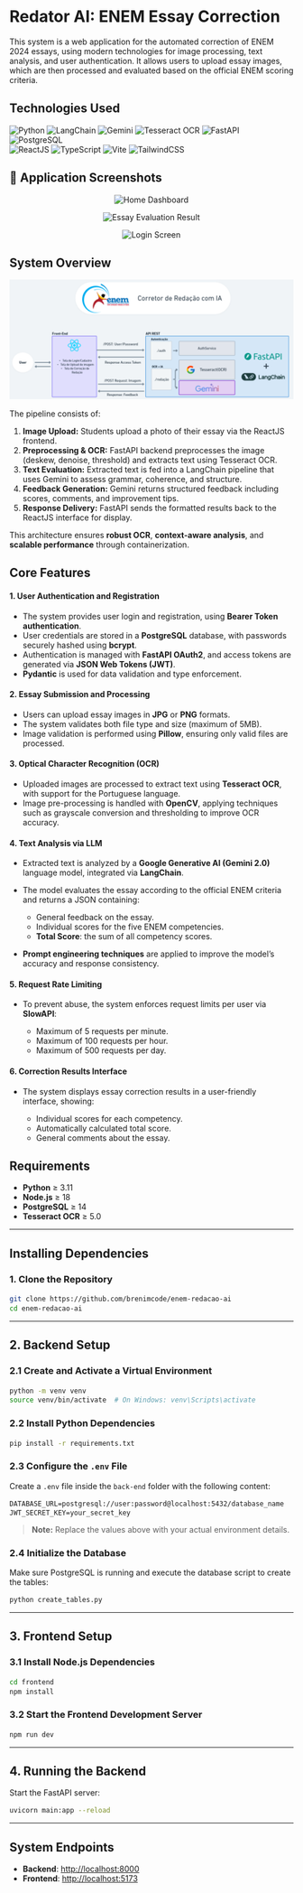 # Redator AI: ENEM Essay Correction

This system is a web application for the automated correction of ENEM 2024 essays, using modern technologies for image processing, text analysis, and user authentication. It allows users to upload essay images, which are then processed and evaluated based on the official ENEM scoring criteria.

## Technologies Used

![Python](https://img.shields.io/badge/Python-3776AB?logo=python\&logoColor=white\&style=for-the-badge)
![LangChain](https://img.shields.io/badge/LangChain-%23000000.svg?style=for-the-badge\&logo=langchain\&logoColor=white)
![Gemini](https://img.shields.io/badge/google%20gemini-8E75B2?style=for-the-badge&logo=google%20gemini&logoColor=white)
![Tesseract OCR](https://img.shields.io/badge/Tesseract_OCR-4B8BBE?style=for-the-badge\&logoColor=white)
![FastAPI](https://img.shields.io/badge/FastAPI-009688?logo=fastapi\&logoColor=white\&style=for-the-badge)
![PostgreSQL](https://img.shields.io/badge/PostgreSQL-4169E1?logo=postgresql&logoColor=white&style=for-the-badge)  
![ReactJS](https://img.shields.io/badge/React-20232A?logo=react\&logoColor=61DAFB\&style=for-the-badge)
![TypeScript](https://img.shields.io/badge/TypeScript-3178C6?logo=typescript&logoColor=white&style=for-the-badge)
![Vite](https://img.shields.io/badge/Vite-646CFF?logo=vite&logoColor=white&style=for-the-badge)
![TailwindCSS](https://img.shields.io/badge/Tailwind_CSS-06B6D4?logo=tailwindcss&logoColor=white&style=for-the-badge)

## 📸 Application Screenshots
<p align="center">
  <img src="https://github.com/user-attachments/assets/751fd9f0-1a40-4cc8-8166-699ded9a3763" alt="Home Dashboard">
</p>
<p align="center">
  <img src="https://github.com/user-attachments/assets/e97275a4-a419-491f-aead-09944877f1bc" alt="Essay Evaluation Result">
</p>
<p align="center">
  <img src="https://github.com/user-attachments/assets/6b40011f-0ccf-40da-acbf-d1604b1e029a" alt="Login Screen">
</p>




## System Overview

![System Diagram](https://github.com/brenimcode/enem-redacao-ai/blob/main/fluxo2.png)

The pipeline consists of:

1. **Image Upload:** Students upload a photo of their essay via the ReactJS frontend.
2. **Preprocessing & OCR:** FastAPI backend preprocesses the image (deskew, denoise, threshold) and extracts text using Tesseract OCR.
3. **Text Evaluation:** Extracted text is fed into a LangChain pipeline that uses Gemini to assess grammar, coherence, and structure.
4. **Feedback Generation:** Gemini returns structured feedback including scores, comments, and improvement tips.
5. **Response Delivery:** FastAPI sends the formatted results back to the ReactJS interface for display.

This architecture ensures **robust OCR**, **context-aware analysis**, and **scalable performance** through containerization.


## Core Features

#### 1. **User Authentication and Registration**

* The system provides user login and registration, using **Bearer Token authentication**.
* User credentials are stored in a **PostgreSQL** database, with passwords securely hashed using **bcrypt**.
* Authentication is managed with **FastAPI OAuth2**, and access tokens are generated via **JSON Web Tokens (JWT)**.
* **Pydantic** is used for data validation and type enforcement.


#### 2. **Essay Submission and Processing**

* Users can upload essay images in **JPG** or **PNG** formats.
* The system validates both file type and size (maximum of 5MB).
* Image validation is performed using **Pillow**, ensuring only valid files are processed.


#### 3. **Optical Character Recognition (OCR)**

* Uploaded images are processed to extract text using **Tesseract OCR**, with support for the Portuguese language.
* Image pre-processing is handled with **OpenCV**, applying techniques such as grayscale conversion and thresholding to improve OCR accuracy.


#### 4. **Text Analysis via LLM**

* Extracted text is analyzed by a **Google Generative AI (Gemini 2.0)** language model, integrated via **LangChain**.
* The model evaluates the essay according to the official ENEM criteria and returns a JSON containing:

  * General feedback on the essay.
  * Individual scores for the five ENEM competencies.
  * **Total Score**: the sum of all competency scores.
* **Prompt engineering techniques** are applied to improve the model’s accuracy and response consistency.

#### 5. **Request Rate Limiting**

* To prevent abuse, the system enforces request limits per user via **SlowAPI**:

  * Maximum of 5 requests per minute.
  * Maximum of 100 requests per hour.
  * Maximum of 500 requests per day.

#### 6. **Correction Results Interface**

* The system displays essay correction results in a user-friendly interface, showing:

  * Individual scores for each competency.
  * Automatically calculated total score.
  * General comments about the essay.

## Requirements

- **Python** ≥ 3.11  
- **Node.js** ≥ 18  
- **PostgreSQL** ≥ 14  
- **Tesseract OCR** ≥ 5.0  

---

## Installing Dependencies

### 1. Clone the Repository

```bash
git clone https://github.com/brenimcode/enem-redacao-ai
cd enem-redacao-ai
````

---

## 2. Backend Setup

### 2.1 Create and Activate a Virtual Environment

```bash
python -m venv venv
source venv/bin/activate  # On Windows: venv\Scripts\activate
```

### 2.2 Install Python Dependencies

```bash
pip install -r requirements.txt
```

### 2.3 Configure the `.env` File

Create a `.env` file inside the `back-end` folder with the following content:

```env
DATABASE_URL=postgresql://user:password@localhost:5432/database_name
JWT_SECRET_KEY=your_secret_key
```

> **Note:** Replace the values above with your actual environment details.

### 2.4 Initialize the Database

Make sure PostgreSQL is running and execute the database script to create the tables:

```bash
python create_tables.py
```

---

## 3. Frontend Setup

### 3.1 Install Node.js Dependencies

```bash
cd frontend
npm install
```

### 3.2 Start the Frontend Development Server

```bash
npm run dev
```

---

## 4. Running the Backend

Start the FastAPI server:

```bash
uvicorn main:app --reload
```

---

## System Endpoints

* **Backend**: [http://localhost:8000](http://localhost:8000)
* **Frontend**: [http://localhost:5173](http://localhost:8080)



